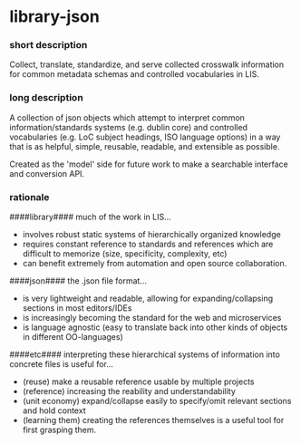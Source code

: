 # library-json

### short description ###
Collect, translate, standardize, and serve collected crosswalk information for common 
  metadata schemas and controlled vocabularies in LIS.

### long description ###
A collection of json objects which attempt to interpret common information/standards
  systems (e.g. dublin core) and controlled vocabularies (e.g. LoC subject headings, 
  ISO language options) in a way that is as helpful, simple, reusable, readable, 
  and extensible as possible.
  
Created as the 'model' side for future work to make a searchable interface and 
  conversion API. 
  
### rationale ###

####library####
much of the work in LIS...
- involves robust static systems of hierarchically organized knowledge
- requires constant reference to standards and references which are difficult to memorize (size, specificity, complexity, etc) 
- can benefit extremely from automation and open source collaboration.

####json####
the .json file format...
- is very lightweight and readable, allowing for expanding/collapsing sections in most editors/IDEs
- is increasingly becoming the standard for the web and microservices
- is language agnostic (easy to translate back into other kinds of objects in different OO-languages)

####etc####
interpreting these hierarchical systems of information into concrete files is useful for...
- (reuse) make a reusable reference usable by multiple projects
- (reference) increasing the reability and understandability 
- (unit economy) expand/collapse easily to specify/omit relevant sections and hold context
- (learning them) creating the references themselves is a useful tool for first grasping them.
